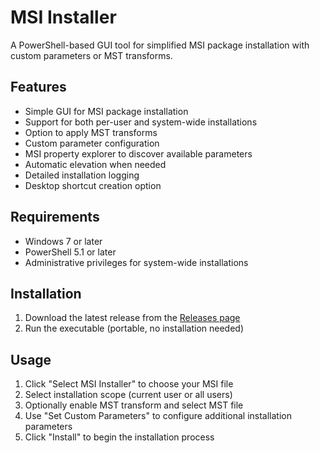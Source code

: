 # MSI Installer

A PowerShell-based GUI tool for simplified MSI package installation with custom parameters or MST transforms.

## Features

- Simple GUI for MSI package installation
- Support for both per-user and system-wide installations
- Option to apply MST transforms
- Custom parameter configuration
- MSI property explorer to discover available parameters
- Automatic elevation when needed
- Detailed installation logging
- Desktop shortcut creation option

## Requirements

- Windows 7 or later
- PowerShell 5.1 or later
- Administrative privileges for system-wide installations

## Installation

1. Download the latest release from the [Releases page](https://github.com/yourusername/msi-installer/releases)
2. Run the executable (portable, no installation needed)

## Usage

1. Click "Select MSI Installer" to choose your MSI file
2. Select installation scope (current user or all users)
3. Optionally enable MST transform and select MST file
4. Use "Set Custom Parameters" to configure additional installation parameters
5. Click "Install" to begin the installation process